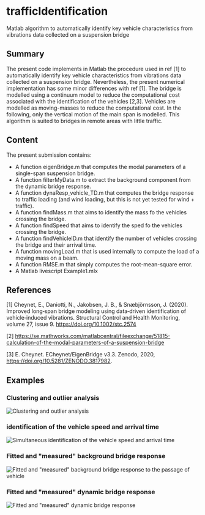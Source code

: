 # trafficIdentification
Matlab algorithm to automatically identify key vehicle characteristics from vibrations data collected on a suspension bridge

## Summary

The present code implements in Matlab the procedure used in ref [1] to automatically identify key vehicle characteristics from vibrations data collected on a suspension bridge. Nevertheless, the present numerical implementation has some minor differences with ref [1]. The bridge is modelled using a continuum model to reduce the computational cost associated with the identification of the vehicles [2,3]. Vehicles are modelled as moving-masses to reduce the computational cost. In the following, only the vertical motion of the main span is modelled. This algorithm is suited to bridges in remote areas with little traffic.



 
## Content
The present submission contains:
  - A function eigenBridge.m that computes the modal parameters of a single-span suspension bridge.
  - A function filterMyData.m to extract the background component from the dynamic bridge response.
  - A function dynaResp_vehicle_TD.m that computes the bridge response to traffic loading (and wind loading, but this is not yet tested for wind + traffic).
  - A function findMass.m that aims to identify the mass fo the vehicles crossing the bridge.
  - A function findSpeed that aims to identify the sped fo the vehicles crossing the bridge.
  - A function findVehicleID.m that identify the number of vehicles crossing the bridge and their arrival time.
  - A function movingLoad.m that is used internally to compute the load of a moving mass on a beam.
  - A function RMSE.m that simply computes the root-mean-square error.
  - A Matlab livescript Example1.mlx 
  
## References
[1] Cheynet, E., Daniotti, N., Jakobsen,  J. B., & Snæbjörnsson, J. (2020). Improved long‐span bridge modeling using data‐driven identification of vehicle‐induced vibrations. Structural Control and Health Monitoring, volume 27, issue 9.  https://doi.org/10.1002/stc.2574

[2]  https://se.mathworks.com/matlabcentral/fileexchange/51815-calculation-of-the-modal-parameters-of-a-suspension-bridge

[3]  E.  Cheynet. ECheynet/EigenBridge v3.3. Zenodo, 2020,  https://doi.org/10.5281/ZENODO.3817982.

## Examples

###  Clustering and outlier analysis
![Clustering and outlier analysis](Fig2.png)

### identification of the vehicle speed and arrival time

![Simultaneous identification of the vehicle speed and arrival time](Fig3.png)

### Fitted and "measured" background bridge response

![Fitted and "measured" background bridge response to the passage of vehicle](Fig4.png)

### Fitted and "measured" dynamic bridge response

![Fitted and "measured" dynamic bridge response](Fig5.png)
